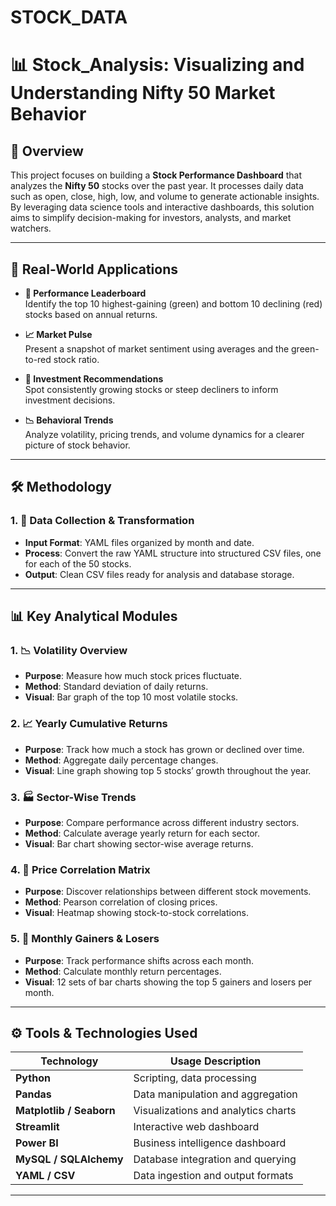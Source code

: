 # STOCK_DATA



# 📊 Stock_Analysis: Visualizing and Understanding Nifty 50 Market Behavior

## 🔧 Overview

This project focuses on building a **Stock Performance Dashboard** that analyzes the **Nifty 50** stocks over the past year. It processes daily data such as open, close, high, low, and volume to generate actionable insights. By leveraging data science tools and interactive dashboards, this solution aims to simplify decision-making for investors, analysts, and market watchers.

---

## 💼 Real-World Applications

- **🏅 Performance Leaderboard**  
  Identify the top 10 highest-gaining (green) and bottom 10 declining (red) stocks based on annual returns.

- **📈 Market Pulse**  
  Present a snapshot of market sentiment using averages and the green-to-red stock ratio.

- **📌 Investment Recommendations**  
  Spot consistently growing stocks or steep decliners to inform investment decisions.

- **📉 Behavioral Trends**  
  Analyze volatility, pricing trends, and volume dynamics for a clearer picture of stock behavior.

---

## 🛠️ Methodology

### 1. 📂 Data Collection & Transformation
- **Input Format**: YAML files organized by month and date.
- **Process**: Convert the raw YAML structure into structured CSV files, one for each of the 50 stocks.
- **Output**: Clean CSV files ready for analysis and database storage.

---

## 📊 Key Analytical Modules

### 1. 📉 Volatility Overview
- **Purpose**: Measure how much stock prices fluctuate.
- **Method**: Standard deviation of daily returns.
- **Visual**: Bar graph of the top 10 most volatile stocks.

### 2. 📈 Yearly Cumulative Returns
- **Purpose**: Track how much a stock has grown or declined over time.
- **Method**: Aggregate daily percentage changes.
- **Visual**: Line graph showing top 5 stocks’ growth throughout the year.

### 3. 🏭 Sector-Wise Trends
- **Purpose**: Compare performance across different industry sectors.
- **Method**: Calculate average yearly return for each sector.
- **Visual**: Bar chart showing sector-wise average returns.

### 4. 🔄 Price Correlation Matrix
- **Purpose**: Discover relationships between different stock movements.
- **Method**: Pearson correlation of closing prices.
- **Visual**: Heatmap showing stock-to-stock correlations.

### 5. 📆 Monthly Gainers & Losers
- **Purpose**: Track performance shifts across each month.
- **Method**: Calculate monthly return percentages.
- **Visual**: 12 sets of bar charts showing the top 5 gainers and losers per month.

---

## ⚙️ Tools & Technologies Used

| Technology      | Usage Description                            |
|-----------------|-----------------------------------------------|
| **Python**       | Scripting, data processing                   |
| **Pandas**       | Data manipulation and aggregation            |
| **Matplotlib / Seaborn** | Visualizations and analytics charts    |
| **Streamlit**    | Interactive web dashboard                    |
| **Power BI**     | Business intelligence dashboard              |
| **MySQL / SQLAlchemy** | Database integration and querying        |
| **YAML / CSV**   | Data ingestion and output formats            |

---
